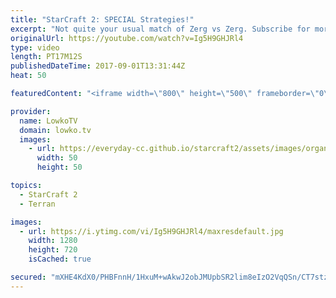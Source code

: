```yaml
---
title: "StarCraft 2: SPECIAL Strategies!"
excerpt: "Not quite your usual match of Zerg vs Zerg. Subscribe for more videos: http://lowko.tv/youtube Mittens & Diamonds: https://goo.gl/aGB2dc  An awesome match of Platinum League Zerg vs Zerg. While the game opens up rather passively, it quickly becomes very unorthodox as one of the players decides to go"
originalUrl: https://youtube.com/watch?v=Ig5H9GHJRl4
type: video
length: PT17M12S
publishedDateTime: 2017-09-01T13:31:44Z
heat: 50

featuredContent: "<iframe width=\"800\" height=\"500\" frameborder=\"0\" src=\"https://www.youtube.com/embed/Ig5H9GHJRl4\" allow=\"accelerometer; autoplay; encrypted-media; gyroscope; picture-in-picture\" allowfullscreen></iframe>"

provider:
  name: LowkoTV
  domain: lowko.tv
  images:
    - url: https://everyday-cc.github.io/starcraft2/assets/images/organizations/lowko.tv-50x50.jpg
      width: 50
      height: 50

topics:
  - StarCraft 2
  - Terran

images:
  - url: https://i.ytimg.com/vi/Ig5H9GHJRl4/maxresdefault.jpg
    width: 1280
    height: 720
    isCached: true

secured: "mXHE4KdX0/PHBFnnH/1HxuM+wAkwJ2obJMUpbSR2lim8eIzO2VqQSn/CT7stzcHXD+bxOYS7YXUqay1Cfm3DALg5+PEKxGrcSb9UQTIUs3K99X3hFlzm368IE+2wdjgFvNuXIxib0KNd6hT6CtycjYxwZOh2rYiIfYYKY5V/CxG/gemy01XAWomSrkyBnqGLrRtcHZSYgSUqj7nCZb3TI5cWoBx6SUAYkRkw//2QWsNjL1A/+0fHvrEP4azZ4XeEGqmSQoxB+XSgKLkIBGqwcPKuM8l/9osWzJkcJrUrV6vpSQFH5FQ52MO0bfgB+ygS1h2KMZ43+N44Pjk7es8gsI80tFzRt20LhgH6p0UyZlKb7J65heUrFd9PsDiynO8sAAGmRRxpHksR4umyVioEIB/7sIS5paBuzS7REPH6XIs=;xR5y84AA7WGDskqwzuaR3A=="
---
```


